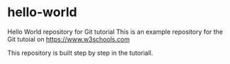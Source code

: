 # hello-world
Hello World repository for Git tutorial
This is an example repository for the Git tutoial on https://www.w3schools.com

This repository is built step by step in the tutoriall.
